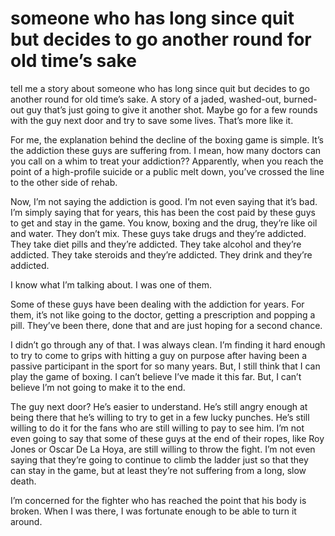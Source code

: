 # someone who has long since quit but decides to go another round for old time’s sake

tell me a story about someone who has long since quit but decides to go another round for old time’s sake. A story of a jaded, washed-out, burned-out guy that’s just going to give it another shot. Maybe go for a few rounds with the guy next door and try to save some lives. That’s more like it.

For me, the explanation behind the decline of the boxing game is simple. It’s the addiction these guys are suffering from. I mean, how many doctors can you call on a whim to treat your addiction?? Apparently, when you reach the point of a high-profile suicide or a public melt down, you’ve crossed the line to the other side of rehab.

Now, I’m not saying the addiction is good. I’m not even saying that it’s bad. I’m simply saying that for years, this has been the cost paid by these guys to get and stay in the game. You know, boxing and the drug, they’re like oil and water. They don’t mix. These guys take drugs and they’re addicted. They take diet pills and they’re addicted. They take alcohol and they’re addicted. They take steroids and they’re addicted. They drink and they’re addicted.

I know what I’m talking about. I was one of them.

Some of these guys have been dealing with the addiction for years. For them, it’s not like going to the doctor, getting a prescription and popping a pill. They’ve been there, done that and are just hoping for a second chance.

I didn’t go through any of that. I was always clean. I’m finding it hard enough to try to come to grips with hitting a guy on purpose after having been a passive participant in the sport for so many years. But, I still think that I can play the game of boxing. I can’t believe I’ve made it this far. But, I can’t believe I’m not going to make it to the end.

The guy next door? He’s easier to understand. He’s still angry enough at being there that he’s willing to try to get in a few lucky punches. He’s still willing to do it for the fans who are still willing to pay to see him. I’m not even going to say that some of these guys at the end of their ropes, like Roy Jones or Oscar De La Hoya, are still willing to throw the fight. I’m not even saying that they’re going to continue to climb the ladder just so that they can stay in the game, but at least they’re not suffering from a long, slow death.

I’m concerned for the fighter who has reached the point that his body is broken. When I was there, I was fortunate enough to be able to turn it around.